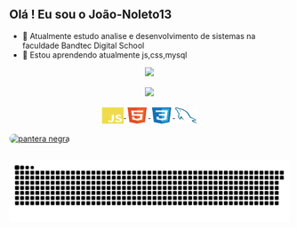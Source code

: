 ## Olá ! Eu sou o João-Noleto13

- 🔭 Atualmente estudo analise e desenvolvimento de sistemas na faculdade Bandtec Digital School
- 📒 Estou aprendendo atualmente js,css,mysql


<div align="center">
  <a href="https://github.com/joao-noleto13">
  <img height="180em" src="https://github-readme-stats.vercel.app/api?username=joao-noleto13&show_icons=true&theme=radical&include_all_commits=true&count_private=true"/><br><br>
  <img height="180em" src="https://github-readme-stats.vercel.app/api/top-langs/?username=joao-noleto13&layout=compact&langs_count=7&theme=radical"/>
</div>
  
  <div align="center" style="display: inline_block"><br>
  <img align="center" alt="jp-Js" height="30" width="40" src="https://raw.githubusercontent.com/devicons/devicon/master/icons/javascript/javascript-plain.svg">
  <img align="center" alt="jp-HTML" height="30" width="40" src="https://raw.githubusercontent.com/devicons/devicon/master/icons/html5/html5-original.svg">
  <img align="center" alt="jp-CSS" height="30" width="40" src="https://raw.githubusercontent.com/devicons/devicon/master/icons/css3/css3-original.svg">
  <img align="center" alt="joao-Mysql" height="30" width="40" src="https://raw.githubusercontent.com/devicons/devicon/master/icons/mysql/mysql-original.svg">
  
</div>
  <br>
  <img align="center" alt="pantera negra" height="150" style="border-radius:50px;" src="https://3.bp.blogspot.com/-_Au9Q-oWYHI/WQpALeLRtBI/AAAAAAAC468/8UL9hDDr2dUeyJPV8lRVv_qGqidC51apACLcB/s320/p47.gif">
<br>
 
 ##
![Snake animation](https://github.com/joao-noleto13/joao-noleto13/blob/output/github-contribution-grid-snake.svg)
